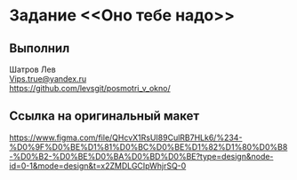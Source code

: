 # Задание <<Оно тебе надо>>

## Выполнил  
Шатров Лев  
Vips.true@yandex.ru  
https://github.com/levsgit/posmotri_v_okno/

## Ссылка на оригинальный макет  
https://www.figma.com/file/QHcvX1RsUI89CulRB7HLk6/%234-%D0%9F%D0%BE%D1%81%D0%BC%D0%BE%D1%82%D1%80%D0%B8-%D0%B2-%D0%BE%D0%BA%D0%BD%D0%BE?type=design&node-id=0-1&mode=design&t=x2ZMDLGCIpWhjrSQ-0